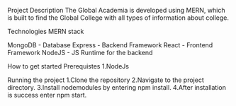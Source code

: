 Project Description
The Global Academia is developed using MERN, which is built to find the Global College with all types of information about college. 

Technologies
MERN stack

MongoDB - Database
Express - Backend Framework
React - Frontend Framework
NodeJS - JS Runtime for the backend

How to get started 
Prerequistes
1.NodeJs

Running the project
1.Clone the repository
2.Navigate to the project directory.
3.Install nodemodules by entering npm install.
4.After installation is success enter npm start.
